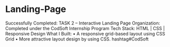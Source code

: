 # Landing-Page
 Successfully Completed: TASK 2 – Interactive Landing Page  Organization: Completed under the CodSoft Internship Program  Tech Stack: HTML | CSS  | Responsive Design   What I Built:  • A responsive grid-based layout using CSS Grid • More attractive layout design by using CSS. hashtag#CodSoft
